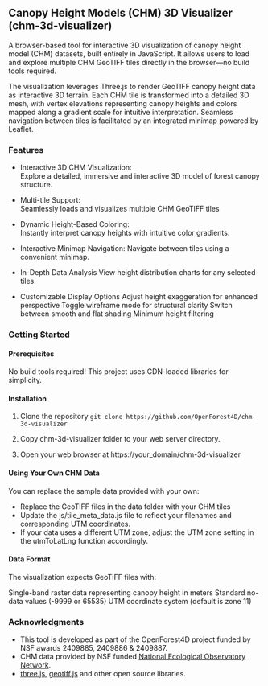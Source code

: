 ## Canopy Height Models (CHM) 3D Visualizer (chm-3d-visualizer)
A browser-based tool for interactive 3D visualization of canopy height model (CHM) datasets, built entirely in JavaScript. It allows users to load and explore multiple CHM GeoTIFF tiles directly in the browser—no build tools required.  

The visualization leverages Three.js to render GeoTIFF canopy height data as interactive 3D terrain. Each CHM tile is transformed into a detailed 3D mesh, with vertex elevations representing canopy heights and colors mapped along a gradient scale for intuitive interpretation. Seamless navigation between tiles is facilitated by an integrated minimap powered by Leaflet.

### Features
- Interactive 3D CHM Visualization:  
Explore a detailed, immersive and interactive 3D model of forest canopy structure.  

- Multi-tile Support:  
Seamlessly loads and visualizes multiple CHM GeoTIFF tiles

- Dynamic Height-Based Coloring:  
Instantly interpret canopy heights with intuitive color gradients.

- Interactive Minimap Navigation:
Navigate between tiles using a convenient minimap.

- In-Depth Data Analysis
View height distribution charts for any selected tiles.

- Customizable Display Options
  Adjust height exaggeration for enhanced perspective
  Toggle wireframe mode for structural clarity
  Switch between smooth and flat shading
  Minimum height filtering

### Getting Started

#### Prerequisites
No build tools required! This project uses CDN-loaded libraries for simplicity.

#### Installation

1. Clone the repository
    `git clone https://github.com/OpenForest4D/chm-3d-visualizer`

2. Copy chm-3d-visualizer folder to your web server directory.
3. Open your web browser at https://your_domain/chm-3d-visualizer

#### Using Your Own CHM Data

You can replace the sample data provided with your own:  
- Replace the GeoTIFF files in the data folder with your CHM tiles
- Update the js/tile_meta_data.js file to reflect your filenames and corresponding UTM coordinates.
- If your data uses a different UTM zone, adjust the UTM zone setting in the utmToLatLng function accordingly.

#### Data Format
The visualization expects GeoTIFF files with:

Single-band raster data representing canopy height in meters
Standard no-data values (-9999 or 65535)
UTM coordinate system (default is zone 11)

### Acknowledgments
- This tool is developed as part of the OpenForest4D project funded by NSF awards 2409885, 2409886 & 2409887.
- CHM data provided by NSF funded [National Ecological Observatory Network](https://www.neonscience.org/data).
- [three.js](https://threejs.org/), [geotiff.js](https://github.com/geotiffjs/geotiff.js/) and other open source libraries.
